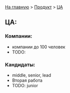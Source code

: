 [На главную](../../README.md) > [Продукт](./README.md) > [ЦА](./ta.md)

## ЦА:

### Компании:

- компании до 100 человек
- TODO:

### Кандидаты:

- middle, senior, lead
- Вторая работа
- TODO: junior

